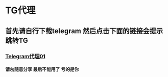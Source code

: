 # TG代理
##  首先请自行下载telegram 然后点击下面的链接会提示跳转TG
### [Telegram代理01](tg://proxy?server=35.221.91.220&port=993&secret=4b6e764bc22de72d6f64fb5f8c44bdc7)
#### 请勿随意分享 最后不能用了 亏的是你
